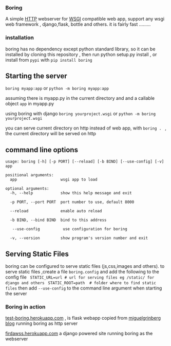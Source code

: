 
### Boring

A simple [HTTP](https://en.m.wikipedia.org/wiki/Hypertext_Transfer_Protocol) webserver for [WSGI]( https://en.m.wikipedia.org/wiki/Web_Server_Gateway_Interface) compatible web app, 
support any wsgi web framework , django,flask, bottle and others. it is fairly fast .........


### installation

boring has no dependency except python standard library, so it can be installed by cloning this repository , then run python setup.py install , or install from `pypi` with `pip install boring`

## Starting the server

`boring myapp:app` or `python -m boring myapp:app`

assuming there is myapp.py in the current directory and and a callable object `app` in myapp.py

using boring with django
`boring yourproject.wsgi` or `python -m boring yourproject.wsgi`

you can serve current directory on http instead of web app, with `boring . ` , the current directory will be served on http

## command line options
	usage: boring [-h] [-p PORT] [--reload] [-b BIND] [--use-config] [-v] app

	positional arguments:
	  app                   wsgi app to load

	optional arguments:
	  -h, --help            show this help message and exit

	  -p PORT, --port PORT  port number to use, default 8000

	  --reload              enable auto reload

	  -b BIND, --bind BIND  bind to this address

	   --use-config          use configuration for boring

	  -v, --version         show program's version number and exit


## Serving Static Files

boring can be configured to serve static files (js,css,images and others). to serve static files ,create a file `boring.config` and add the following to the config file
` STATIC_URL=url # url for serving files eg /static/ for django and others`
` STATIC_ROOT=path  # folder where to find static files`
then add `--use-config` to the command line argument when starting the server

### Boring in action

[test-boring.herokuapp.com](http://test-boring.herokuapp.com) , is flask webapp copied from [miguelgrinberg blog](https://blog.miguelgrinberg.com/post/the-flask-mega-tutorial-part-i-hello-world) running boring as http server

[firdawss.herokuapp.com](http://firdawss.herokuapp.com) a django powered site running boring as the webserver

